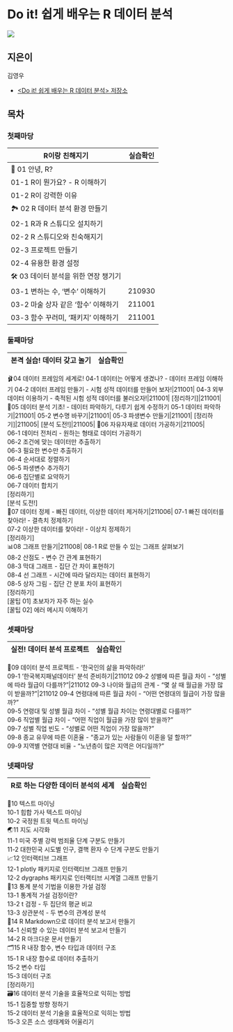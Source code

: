 # Do it! 쉽게 배우는 R 데이터 분석


<img src= "https://raw.githubusercontent.com/youngwoos/Doit_R/master/cover.png"/>

## 지은이
김영우
* [<Do it! 쉽게 배우는 R 데이터 분석> 저장소](https://github.com/youngwoos/Doit_R)


## 목차

### 첫째마당 
|**R이랑 친해지기**|실습확인|
|------------|----------|
|👋 01 안녕, R?   
|01-1 R이 뭔가요? - R 이해하기   
|01-2 R이 강력한 이유   
|🏞 02 R 데이터 분석 환경 만들기|
|02-1 R과 R 스튜디오 설치하기|
|02-2 R 스튜디오와 친숙해지기|
|02-3 프로젝트 만들기|
|02-4 유용한 환경 설정|
|🛠 03 데이터 분석을 위한 연장 챙기기|
|03-1 변하는 수, ‘변수’ 이해하기|210930|
|03-2 마술 상자 같은 ‘함수’ 이해하기|211001|
|03-3 함수 꾸러미, ‘패키지’ 이해하기|211001|


### 둘째마당
|**본격 실습! 데이터 갖고 놀기**|실습확인|
|------------|----------|
🩰04 데이터 프레임의 세계로!
04-1 데이터는 어떻게 생겼나? - 데이터 프레임 이해하기
04-2 데이터 프레임 만들기 - 시험 성적 데이터를 만들어 보자!|211001|
04-3 외부 데이터 이용하기 - 축적된 시험 성적 데이터를 불러오자!|211001|
[정리하기]|211001|
🧐05 데이터 분석 기초! - 데이터 파악하기, 다루기 쉽게 수정하기
05-1 데이터 파악하기|211001|
05-2 변수명 바꾸기|211001|
05-3 파생변수 만들기|211001|
[정리하기]|211005|
[분석 도전!]|211005|
💾06 자유자재로 데이터 가공하기|211005|   
06-1 데이터 전처리 - 원하는 형태로 데이터 가공하기   
06-2 조건에 맞는 데이터만 추출하기   
06-3 필요한 변수만 추출하기   
06-4 순서대로 정렬하기   
06-5 파생변수 추가하기   
06-6 집단별로 요약하기   
06-7 데이터 합치기   
[정리하기]   
[분석 도전!]   
🤯07 데이터 정제 - 빠진 데이터, 이상한 데이터 제거하기|211006|
07-1 빠진 데이터를 찾아라! - 결측치 정제하기   
07-2 이상한 데이터를 찾아라! - 이상치 정제하기   
[정리하기]   
📊08 그래프 만들기|211008|
08-1 R로 만들 수 있는 그래프 살펴보기   
08-2 산점도 - 변수 간 관계 표현하기   
08-3 막대 그래프 - 집단 간 차이 표현하기   
08-4 선 그래프 - 시간에 따라 달라지는 데이터 표현하기   
08-5 상자 그림 - 집단 간 분포 차이 표현하기   
[정리하기]   
[꿀팁 01] 초보자가 자주 하는 실수   
[꿀팁 02] 에러 메시지 이해하기   


### 셋째마당
|**실전! 데이터 분석 프로젝트**|실습확인|
|------------|----------|
📌09 데이터 분석 프로젝트 - ‘한국인의 삶을 파악하라!’   
09-1 ‘한국복지패널데이터’ 분석 준비하기|211012
09-2 성별에 따른 월급 차이 - “성별에 따라 월급이 다를까?”|211012
09-3 나이와 월급의 관계 - “몇 살 때 월급을 가장 많이 받을까?”|211012
09-4 연령대에 따른 월급 차이 - “어떤 연령대의 월급이 가장 많을까?”   
09-5 연령대 및 성별 월급 차이 - “성별 월급 차이는 연령대별로 다를까?”   
09-6 직업별 월급 차이 - “어떤 직업이 월급을 가장 많이 받을까?”   
09-7 성별 직업 빈도 - “성별로 어떤 직업이 가장 많을까?”   
09-8 종교 유무에 따른 이혼율 - “종교가 있는 사람들이 이혼을 덜 할까?”   
09-9 지역별 연령대 비율 - “노년층이 많은 지역은 어디일까?”   


### 넷째마당
|**R로 하는 다양한 데이터 분석의 세계**|실습확인|
|------------|----------|
📝10 텍스트 마이닝   
10-1 힙합 가사 텍스트 마이닝   
10-2 국정원 트윗 텍스트 마이닝   
🌏11 지도 시각화   
11-1 미국 주별 강력 범죄율 단계 구분도 만들기   
11-2 대한민국 시도별 인구, 결핵 환자 수 단계 구분도 만들기   
📈12 인터랙티브 그래프   
12-1 plotly 패키지로 인터랙티브 그래프 만들기   
12-2 dygraphs 패키지로 인터랙티브 시계열 그래프 만들기   
🎲13 통계 분석 기법을 이용한 가설 검정   
13-1 통계적 가설 검정이란?   
13-2 t 검정 - 두 집단의 평균 비교   
13-3 상관분석 - 두 변수의 관계성 분석   
💼14 R Markdown으로 데이터 분석 보고서 만들기   
14-1 신뢰할 수 있는 데이터 분석 보고서 만들기   
14-2 R 마크다운 문서 만들기   
🗂15 R 내장 함수, 변수 타입과 데이터 구조   
15-1 R 내장 함수로 데이터 추출하기   
15-2 변수 타입   
15-3 데이터 구조   
[정리하기]   
🗃16 데이터 분석 기술을 효율적으로 익히는 방법   
15-1 집중할 방향 정하기   
15-2 데이터 분석 기술을 효율적으로 익히는 방법   
15-3 오픈 소스 생태계와 어울리기
